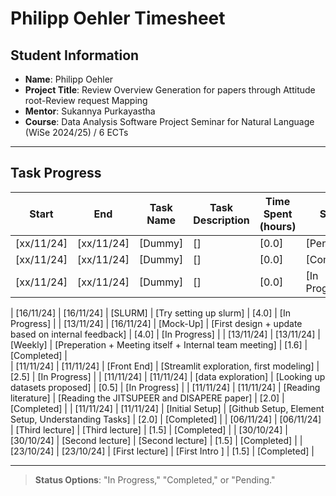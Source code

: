 # Philipp Oehler Timesheet

## Student Information
- **Name**: Philipp Oehler
- **Project Title**: Review Overview Generation for papers through Attitude root-Review request Mapping 
- **Mentor**: Sukannya Purkayastha
- **Course**: Data Analysis Software Project Seminar for Natural Language (WiSe 2024/25) / 6 ECTs

---

## Task Progress

| Start      | End        | Task Name                   | Task Description                                                          | Time Spent (hours) | Status        |
|------------|------------|-----------------------------|---------------------------------------------------------------------------|--------------------|---------------|
| [xx/11/24] | [xx/11/24] | [Dummy]                     | []                                                                        | [0.0]              | [Pending]     | 
| [xx/11/24] | [xx/11/24] | [Dummy]                     | []                                                                        | [0.0]              | [Completed]   |
| [xx/11/24] | [xx/11/24] | [Dummy]                     | []                                                                        | [0.0]              | [In Progress] | 


| [16/11/24] | [16/11/24] | [SLURM]                     | [Try setting up slurm]                                                    | [4.0]              | [In Progress] | 
| [13/11/24] | [16/11/24] | [Mock-Up]                   | [First design + update based on internal feedback]                        | [4.0]              | [In Progress] | 
| [13/11/24] | [13/11/24] | [Weekly]                    | [Preperation + Meeting itself + Internal team meeting]                    | [1.6]              | [Completed]   |  
| [11/11/24] | [11/11/24] | [Front End]                 | [Streamlit exploration, first modeling]                                   | [2.5]              | [In Progress] |
| [11/11/24] | [11/11/24] | [data exploration]          | [Looking up datasets proposed]                                            | [0.5]              | [In Progress] |
| [11/11/24] | [11/11/24] | [Reading literature]        | [Reading the JITSUPEER and DISAPERE paper]                                | [2.0]              | [Completed]   |
| [11/11/24] | [11/11/24] | [Initial Setup]             | [Github Setup, Element Setup, Understanding Tasks]                        | [2.0]              | [Completed]   |
| [06/11/24] | [06/11/24] | [Third lecture]             | [Third lecture]                                                           | [1.5]              | [Completed]   | 
| [30/10/24] | [30/10/24] | [Second lecture]            | [Second lecture]                                                          | [1.5]              | [Completed]   | 
| [23/10/24] | [23/10/24] | [First lecture]             | [First Intro ]                                                            | [1.5]              | [Completed]   | 




---

> **Status Options**: "In Progress," "Completed," or "Pending."
